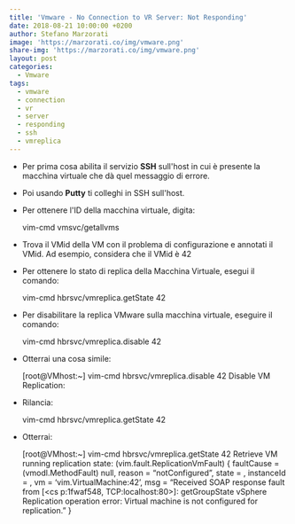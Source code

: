 ```yaml
---
title: 'Vmware - No Connection to VR Server: Not Responding'
date: 2018-08-21 10:00:00 +0200
author: Stefano Marzorati
image: 'https://marzorati.co/img/vmware.png'
share-img: 'https://marzorati.co/img/vmware.png'
layout: post
categories:
  - Vmware
tags:
  - vmware
  - connection
  - vr
  - server
  - responding
  - ssh
  - vmreplica
---
```

  - Per prima cosa abilita il servizio **SSH** sull'host in cui è presente la macchina virtuale che dà quel messaggio di errore.   

  - Poi usando **Putty** ti colleghi in SSH sull'host.   

  - Per ottenere l'ID della macchina virtuale, digita:   

	vim-cmd vmsvc/getallvms

  - Trova il VMid della VM con il problema di configurazione e annotati il VMid. Ad esempio, considera che il VMid è 42   

  - Per ottenere lo stato di replica della Macchina Virtuale, esegui il comando:   

	vim-cmd hbrsvc/vmreplica.getState 42

  - Per disabilitare la replica VMware sulla macchina virtuale, eseguire il comando:

	vim-cmd hbrsvc/vmreplica.disable 42
	
  - Otterrai una cosa simile:   

	[root@VMhost:~] vim-cmd hbrsvc/vmreplica.disable 42
	Disable VM Replication:
	
  - Rilancia:

	vim-cmd hbrsvc/vmreplica.getState 42

  - Otterrai:

	[root@VMhost:~] vim-cmd hbrsvc/vmreplica.getState 42
	Retrieve VM running replication state:
	(vim.fault.ReplicationVmFault) {
	faultCause = (vmodl.MethodFault) null,
	reason = “notConfigured”,
	state = <unset>,
	instanceId = <unset>,
	vm = ‘vim.VirtualMachine:42’,
	msg = “Received SOAP response fault from [<cs p:1fwaf548, TCP:localhost:80>]: getGroupState
	vSphere Replication operation error: Virtual machine is not configured for replication.”
	}
